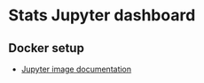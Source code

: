 # Stats Jupyter dashboard

## Docker setup

- [Jupyter image documentation](https://jupyter-docker-stacks.readthedocs.io/en/latest/using/selecting.html#jupyter-scipy-notebook)
